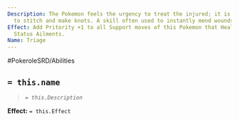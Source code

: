 ```yaml
---
Description: The Pokemon feels the urgency to treat the injured; it is also very quick
  to stitch and make knots. A skill often used to instantly mend wounds.
Effect: Add Pritority +1 to all Support moves of this Pokemon that Heal HP or cure
  Status Ailments.
Name: Triage
---
```


#PokeroleSRD/Abilities

## `= this.name`

> *`= this.Description`*

**Effect:** `= this.Effect`